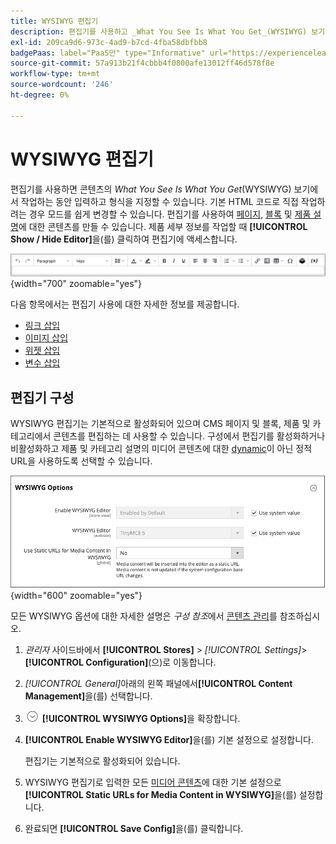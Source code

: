 ```yaml
---
title: WYSIWYG 편집기
description: 편집기를 사용하고 _What You See Is What You Get_(WYSIWYG) 보기에서 콘텐츠로 작업하는 방법을 알아봅니다.
exl-id: 209ca9d6-973c-4ad9-b7cd-4fba58dbfbb8
badgePaas: label="PaaS만" type="Informative" url="https://experienceleague.adobe.com/ko/docs/commerce/user-guides/product-solutions" tooltip="Adobe Commerce 온 클라우드 프로젝트(Adobe 관리 PaaS 인프라) 및 온프레미스 프로젝트에만 적용됩니다."
source-git-commit: 57a913b21f4cbbb4f0800afe13012ff46d578f8e
workflow-type: tm+mt
source-wordcount: '246'
ht-degree: 0%

---
```


# WYSIWYG 편집기

편집기를 사용하면 콘텐츠의 _What You See Is What You Get_(WYSIWYG) 보기에서 작업하는 동안 입력하고 형식을 지정할 수 있습니다. 기본 HTML 코드로 직접 작업하려는 경우 모드를 쉽게 변경할 수 있습니다. 편집기를 사용하여 [페이지](pages.md), [블록](blocks.md) 및 [제품 설명](../catalog/product-content.md)에 대한 콘텐츠를 만들 수 있습니다. 제품 세부 정보를 작업할 때 **[!UICONTROL Show / Hide Editor]**&#x200B;을(를) 클릭하여 편집기에 액세스합니다.

![편집기 도구 모음](./assets/editor-toolbar.png){width="700" zoomable="yes"}

다음 항목에서는 편집기 사용에 대한 자세한 정보를 제공합니다.

- [링크 삽입](editor-insert-link.md)
- [이미지 삽입](editor-insert-image.md)
- [위젯 삽입](editor-widget.md)
- [변수 삽입](editor-insert-variable.md)

## 편집기 구성

WYSIWYG 편집기는 기본적으로 활성화되어 있으며 CMS 페이지 및 블록, 제품 및 카테고리에서 콘텐츠를 편집하는 데 사용할 수 있습니다. 구성에서 편집기를 활성화하거나 비활성화하고 제품 및 카테고리 설명의 미디어 콘텐츠에 대한 [dynamic](../catalog/catalog-urls.md#dynamic-url)이 아닌 정적 URL을 사용하도록 선택할 수 있습니다.

![WYSIWYG 옵션](./assets/content-management-wysiwyg-options.png){width="600" zoomable="yes"}

모든 WYSIWYG 옵션에 대한 자세한 설명은 _구성 참조_&#x200B;에서 [콘텐츠 관리](../configuration-reference/general/content-management.md)를 참조하십시오.

1. _관리자_ 사이드바에서 **[!UICONTROL Stores]** > _[!UICONTROL Settings]_>**[!UICONTROL Configuration]**(으)로 이동합니다.

1. _[!UICONTROL General]_&#x200B;아래의 왼쪽 패널에서&#x200B;**[!UICONTROL Content Management]**&#x200B;을(를) 선택합니다.

1. ![확장 선택기](../assets/icon-display-expand.png) **[!UICONTROL WYSIWYG Options]**&#x200B;을 확장합니다.

1. **[!UICONTROL Enable WYSIWYG Editor]**&#x200B;을(를) 기본 설정으로 설정합니다.

   편집기는 기본적으로 활성화되어 있습니다.

1. WYSIWYG 편집기로 입력한 모든 [미디어 콘텐츠](../catalog/catalog-urls.md#static-url)에 대한 기본 설정으로 **[!UICONTROL Static URLs for Media Content in WYSIWYG]**&#x200B;을(를) 설정합니다.

1. 완료되면 **[!UICONTROL Save Config]**&#x200B;을(를) 클릭합니다.
